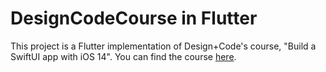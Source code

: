 # DesignCodeCourse in Flutter
This project is a Flutter implementation of Design+Code's course, "Build a SwiftUI app with iOS 14".
You can find the course [here](https://designcode.io/swiftui2).